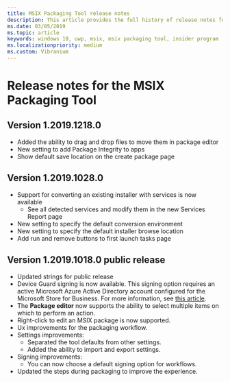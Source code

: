 ```yaml
---
title: MSIX Packaging Tool release notes
description: This article provides the full history of release notes for different versions of the MSIX Packaging Tool.
ms.date: 03/05/2019
ms.topic: article
keywords: windows 10, uwp, msix, msix packaging tool, insider program
ms.localizationpriority: medium
ms.custom: Vibranium
---
```


# Release notes for the MSIX Packaging Tool

## Version 1.2019.1218.0
- Added the ability to drag and drop files to move them in package editor
- New setting to add Package Integrity to apps
- Show default save location on the create package page

## Version 1.2019.1028.0 
- Support for converting an existing installer with services is now available
	- See all detected services and modify them in the new Services Report page
- New setting to specify the default conversion environment
- New setting to specify the default installer browse location
- Add run and remove buttons to first launch tasks page

## Version 1.2019.1018.0 public release

- Updated strings for public release
- Device Guard signing is now available. This signing option requires an active Microsoft Azure Active Directory account configured for the Microsoft Store for Business. For more information, see [this article](https://docs.microsoft.com/windows/msix/package/signing-package-device-guard-signing).
- The **Package editor** now supports the ability to select multiple items on which to perform an action.
- Right-click to edit an MSIX package is now supported.
- Ux improvements for the packaging workflow.
- Settings improvements:
    - Separated the tool defaults from other settings.
    - Added the ability to import and export settings.
- Signing improvements:
    - You can now choose a default signing option for workflows.
- Updated the steps during packaging to improve the experience.

